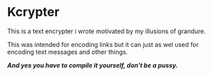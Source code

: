 # Kcrypter

This is a text encrypter i wrote motivated by my illusions of grandure.

This was intended for encoding links but it can just as wel used for encoding text messages and other things.

***And yes you have to compile it yourself,  don't be a pussy.***
